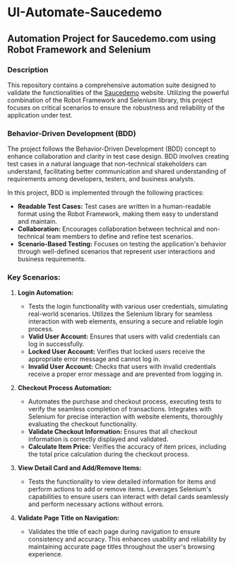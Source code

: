 # UI-Automate-Saucedemo

## Automation Project for Saucedemo.com using Robot Framework and Selenium

### Description

This repository contains a comprehensive automation suite designed to validate the functionalities of the [Saucedemo](https://www.saucedemo.com/) website. Utilizing the powerful combination of the Robot Framework and Selenium library, this project focuses on critical scenarios to ensure the robustness and reliability of the application under test.

### Behavior-Driven Development (BDD)

The project follows the Behavior-Driven Development (BDD) concept to enhance collaboration and clarity in test case design. BDD involves creating test cases in a natural language that non-technical stakeholders can understand, facilitating better communication and shared understanding of requirements among developers, testers, and business analysts.

In this project, BDD is implemented through the following practices:

- **Readable Test Cases:** Test cases are written in a human-readable format using the Robot Framework, making them easy to understand and maintain.
- **Collaboration:** Encourages collaboration between technical and non-technical team members to define and refine test scenarios.
- **Scenario-Based Testing:** Focuses on testing the application's behavior through well-defined scenarios that represent user interactions and business requirements.

### Key Scenarios:

1. **Login Automation:**
   - Tests the login functionality with various user credentials, simulating real-world scenarios. Utilizes the Selenium library for seamless interaction with web elements, ensuring a secure and reliable login process.
   - **Valid User Account:** Ensures that users with valid credentials can log in successfully.
   - **Locked User Account:** Verifies that locked users receive the appropriate error message and cannot log in.
   - **Invalid User Account:** Checks that users with invalid credentials receive a proper error message and are prevented from logging in.

2. **Checkout Process Automation:**
   - Automates the purchase and checkout process, executing tests to verify the seamless completion of transactions. Integrates with Selenium for precise interaction with website elements, thoroughly evaluating the checkout functionality.
   - **Validate Checkout Information:** Ensures that all checkout information is correctly displayed and validated.
   - **Calculate Item Price:** Verifies the accuracy of item prices, including the total price calculation during the checkout process.

3. **View Detail Card and Add/Remove Items:**
   - Tests the functionality to view detailed information for items and perform actions to add or remove items. Leverages Selenium's capabilities to ensure users can interact with detail cards seamlessly and perform necessary actions without errors.

4. **Validate Page Title on Navigation:**
   - Validates the title of each page during navigation to ensure consistency and accuracy. This enhances usability and reliability by maintaining accurate page titles throughout the user's browsing experience.